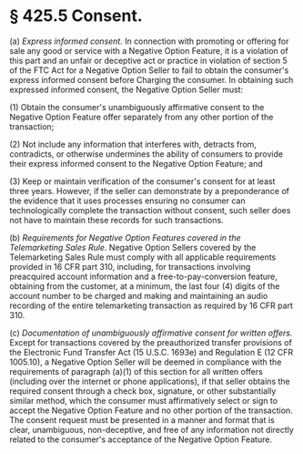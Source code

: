 # § 425.5   Consent.

(a) *Express informed consent.* In connection with promoting or offering for sale any good or service with a Negative Option Feature, it is a violation of this part and an unfair or deceptive act or practice in violation of section 5 of the FTC Act for a Negative Option Seller to fail to obtain the consumer's express informed consent before Charging the consumer. In obtaining such expressed informed consent, the Negative Option Seller must:


(1) Obtain the consumer's unambiguously affirmative consent to the Negative Option Feature offer separately from any other portion of the transaction;


(2) Not include any information that interferes with, detracts from, contradicts, or otherwise undermines the ability of consumers to provide their express informed consent to the Negative Option Feature; and


(3) Keep or maintain verification of the consumer's consent for at least three years. However, if the seller can demonstrate by a preponderance of the evidence that it uses processes ensuring no consumer can technologically complete the transaction without consent, such seller does not have to maintain these records for such transactions.


(b) *Requirements for Negative Option Features covered in the Telemarketing Sales Rule.* Negative Option Sellers covered by the Telemarketing Sales Rule must comply with all applicable requirements provided in 16 CFR part 310, including, for transactions involving preacquired account information and a free-to-pay-conversion feature, obtaining from the customer, at a minimum, the last four (4) digits of the account number to be charged and making and maintaining an audio recording of the entire telemarketing transaction as required by 16 CFR part 310.


(c) *Documentation of unambiguously affirmative consent for written offers.* Except for transactions covered by the preauthorized transfer provisions of the Electronic Fund Transfer Act (15 U.S.C. 1693e) and Regulation E (12 CFR 1005.10), a Negative Option Seller will be deemed in compliance with the requirements of paragraph (a)(1) of this section for all written offers (including over the internet or phone applications), if that seller obtains the required consent through a check box, signature, or other substantially similar method, which the consumer must affirmatively select or sign to accept the Negative Option Feature and no other portion of the transaction. The consent request must be presented in a manner and format that is clear, unambiguous, non-deceptive, and free of any information not directly related to the consumer's acceptance of the Negative Option Feature.






